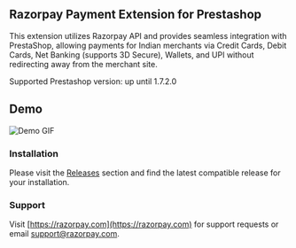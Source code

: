 ## Razorpay Payment Extension for Prestashop

This extension utilizes Razorpay API and provides seamless integration with PrestaShop, allowing payments for Indian merchants via Credit Cards, Debit Cards, Net Banking (supports 3D Secure), Wallets, and UPI without redirecting away from the merchant site.

Supported Prestashop version: up until 1.7.2.0

## Demo

![Demo GIF](https://i.imgur.com/ZUyuDSI.gif)

### Installation

Please visit the [Releases](https://github.com/razorpay/razorpay-prestashop/releases) section and find the latest compatible release for your installation.

### Support

Visit [https://razorpay.com](https://razorpay.com) for support requests or email <support@razorpay.com>.
